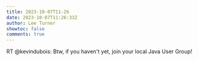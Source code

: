 ```yaml
---
title: 2023-10-07T11-26
date: 2023-10-07T11:26:33Z
author: Lee Turner
showtoc: false
comments: true
---
```


RT @kevindubois: Btw, if you haven't yet, join your local Java User Group!

